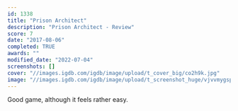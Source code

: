 ```yaml
---
id: 1338
title: "Prison Architect"
description: "Prison Architect - Review"
score: 7
date: "2017-08-06"
completed: TRUE
awards: ""
modified_date: "2022-07-04"
screenshots: []
cover: "//images.igdb.com/igdb/image/upload/t_cover_big/co2h9k.jpg"
image: "//images.igdb.com/igdb/image/upload/t_screenshot_huge/vjvvmygsptabdakoatgl.jpg"
---
```

Good game, although it feels rather easy.